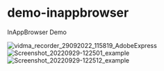# demo-inappbrowser
InAppBrowser Demo

![vidma_recorder_29092022_115819_AdobeExpress](https://user-images.githubusercontent.com/33839674/192960183-0f0a7673-2fe0-4a18-8d3c-d1e57f892ce4.gif)
![Screenshot_20220929-122501_example](https://user-images.githubusercontent.com/33839674/192960864-3e9cfe01-1fbb-43da-a3fd-f71df41fd3f7.jpg)
![Screenshot_20220929-122512_example](https://user-images.githubusercontent.com/33839674/192960873-d96261cf-3759-4e8d-91e3-c671b6dbec68.jpg)
